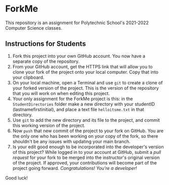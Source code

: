 ForkMe
========

This repository is an assignment for Polytechnic School's 2021-2022 Computer Science classes.

Instructions for Students
-------------------------

1. Fork this project into your own GitHub account. You now have a separate copy of the repository.
2. From your GitHub account, get the HTTPS link that will allow you to clone your fork of the project onto your local computer. Copy that into your clipboard.
3. On your local machine, open a Terminal and use `git` to create a clone of your forked version of the project. This is the version of the repository that you will work on when editing this project.
4. Your only assignment for the ForkMe project is this: in the `StudentDirectories` folder make a new directory with your studentID (lastnamefirstinitial), and place a text file `helloitsme.txt` in that directory.
5. Use `git` to add the new directory and its file to the project, and commit this working version of the project. 
6. Now `push` that new commit of the project to your fork on GitHub. You are the only one who has been working on your copy of the fork, so there shouldn't be any issues with updating your main branch.
7. Is your edit good enough to be incorporated into the developer's version of this project? While logged in to your account at GitHub, submit a *pull request* for your fork to be merged into the instructor's original version of the project. If approved, your contributions will become part of the project going forward. *Congratulations! You're a developer!*

Good luck!
